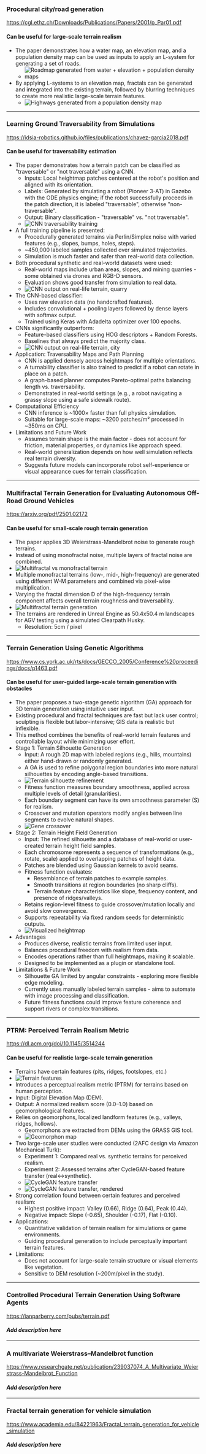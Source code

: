 ### Procedural city/road generation  
<https://cgl.ethz.ch/Downloads/Publications/Papers/2001/p_Par01.pdf>  
#### Can be useful for large-scale terrain realism
- The paper demonstrates how a water map, an elevation map, and a population density map can be used as inputs to apply an L-system for generating a set of roads.  
  - ![Roadmap generated from water + elevation + population density maps](images/p1i1.png)  
- By applying L-systems to an elevation map, fractals can be generated and integrated into the existing terrain, followed by blurring techniques to create more realistic large-scale terrain features.  
  - ![Highways generated from a population density map](images/p1i2.png)
---
### Learning Ground Traversability from Simulations  
<https://idsia-robotics.github.io/files/publications/chavez-garcia2018.pdf>  
#### Can be useful for traversability estimation
- The paper demonstrates how a terrain patch can be classified as "traversable" or "not traversable" using a CNN.
  - Inputs: Local heightmap patches centered at the robot's position and aligned with its orientation.
  - Labels: Generated by simulating a robot (Pioneer 3-AT) in Gazebo with the ODE physics engine; if the robot successfully proceeds in the patch direction, it is labeled "traversable", otherwise "non-traversable".
  - Output: Binary classification - "traversable" vs. "not traversable".
  - ![CNN traversability training](images/p2i1.png)
- A full training pipeline is presented:
  - Procedurally generated terrains via Perlin/Simplex noise with varied features (e.g., slopes, bumps, holes, steps).
  - ~450,000 labeled samples collected over simulated trajectories.
  - Simulation is much faster and safer than real-world data collection.
- Both procedural synthetic and real-world datasets were used:
  - Real-world maps include urban areas, slopes, and mining quarries - some obtained via drones and RGB-D sensors.
  - Evaluation shows good transfer from simulation to real data.
  - ![CNN output on real-life terrain, quarry](images/p2i2.png)
- The CNN-based classifier:
  - Uses raw elevation data (no handcrafted features).
  - Includes convolutional + pooling layers followed by dense layers with softmax output.
  - Trained using Keras with Adadelta optimizer over 100 epochs.
- CNNs significantly outperform:
  - Feature-based classifiers using HOG descriptors + Random Forests.
  - Baselines that always predict the majority class.
  - ![CNN output on real-life terrain, city](images/p2i3.png)
- Application: Traversability Maps and Path Planning
  - CNN is applied densely across heightmaps for multiple orientations.
  - A turnability classifier is also trained to predict if a robot can rotate in place on a patch.
  - A graph-based planner computes Pareto-optimal paths balancing length vs. traversability.
  - Demonstrated in real-world settings (e.g., a robot navigating a grassy slope using a safe sidewalk route).
- Computational Efficiency
  - CNN inference is ~1000× faster than full physics simulation.
  - Suitable for large-scale maps: ~3200 patches/m² processed in ~350ms on CPU.
- Limitations and Future Work
  - Assumes terrain shape is the main factor - does not account for friction, material properties, or dynamics like approach speed.
  - Real-world generalization depends on how well simulation reflects real terrain diversity.
  - Suggests future models can incorporate robot self-experience or visual appearance cues for terrain classification.
---
### Multifractal Terrain Generation for Evaluating Autonomous Off-Road Ground Vehicles  
<https://arxiv.org/pdf/2501.02172>  
#### Can be useful for small-scale rough terrain generation
- The paper applies 3D Weierstrass-Mandelbrot noise to generate rough terrains.
- Instead of using monofractal noise, multiple layers of fractal noise are combined.
- ![Multifractal vs monofractal terrain](images/p3i1.png)
- Multiple monofractal terrains (low-, mid-, high-frequency) are generated using different W-M parameters and combined via pixel-wise multiplication.
- Varying the fractal dimension D of the high-frequency terrain component affects overall terrain roughness and traversability.
- ![Multifractal terrain generation](images/p3i2.png)
- The terrains are rendered in Unreal Engine as 50.4x50.4 m landscapes for AGV testing using a simulated Clearpath Husky.
  - Resolution: 5cm / pixel
---
### Terrain Generation Using Genetic Algorithms  
<https://www.cs.york.ac.uk/rts/docs/GECCO_2005/Conference%20proceedings/docs/p1463.pdf>  
#### Can be useful for user-guided large-scale terrain generation with obstacles
- The paper proposes a two-stage genetic algorithm (GA) approach for 3D terrain generation using intuitive user input.
- Existing procedural and fractal techniques are fast but lack user control; sculpting is flexible but labor-intensive; GIS data is realistic but inflexible.
- This method combines the benefits of real-world terrain features and controllable layout while minimizing user effort.
- Stage 1: Terrain Silhouette Generation
  - Input: A rough 2D map with labeled regions (e.g., hills, mountains) either hand-drawn or randomly generated.
  - A GA is used to refine polygonal region boundaries into more natural silhouettes by encoding angle-based transitions.
  - ![Terrain silhouette refinement](images/p4i1.png)
  - Fitness function measures boundary smoothness, applied across multiple levels of detail (granularities).
  - Each boundary segment can have its own smoothness parameter (S) for realism.
  - Crossover and mutation operators modify angles between line segments to evolve natural shapes.
  - ![Gene crossover](images/p4i2.png)
- Stage 2: Terrain Height Field Generation
  - Input: The refined silhouette and a database of real-world or user-created terrain height field samples.
  - Each chromosome represents a sequence of transformations (e.g., rotate, scale) applied to overlapping patches of height data.
  - Patches are blended using Gaussian kernels to avoid seams.
  - Fitness function evaluates:
    - Resemblance of terrain patches to example samples.
    - Smooth transitions at region boundaries (no sharp cliffs).
    - Terrain feature characteristics like slope, frequency content, and presence of ridges/valleys.
  - Retains region-level fitness to guide crossover/mutation locally and avoid slow convergence.
  - Supports repeatability via fixed random seeds for deterministic outputs.
  - ![Visualized heightmap](images/p4i3.png)
- Advantages
  - Produces diverse, realistic terrains from limited user input.
  - Balances procedural freedom with realism from data.
  - Encodes operations rather than full heightmaps, making it scalable.
  - Designed to be implemented as a plugin or standalone tool.
- Limitations & Future Work
  - Silhouette GA limited by angular constraints - exploring more flexible edge modeling.
  - Currently uses manually labeled terrain samples - aims to automate with image processing and classification.
  - Future fitness functions could improve feature coherence and support rivers or complex transitions.
---
### PTRM: Perceived Terrain Realism Metric  
<https://dl.acm.org/doi/10.1145/3514244>  
#### Can be useful for realistic large-scale terrain generation
- Terrains have certain features (pits, ridges, footslopes, etc.)
- ![Terrain features](images/p5i1.png)
- Introduces a perceptual realism metric (PTRM) for terrains based on human perception.
- Input: Digital Elevation Map (DEM).
- Output: A normalized realism score (0.0–1.0) based on geomorphological features.
- Relies on geomorphons, localized landform features (e.g., valleys, ridges, hollows).
  - Geomorphons are extracted from DEMs using the GRASS GIS tool.
  - ![Geomorphon map](images/p5i2.png)
- Two large-scale user studies were conducted (2AFC design via Amazon Mechanical Turk):
  - Experiment 1: Compared real vs. synthetic terrains for perceived realism.
  - Experiment 2: Assessed terrains after CycleGAN-based feature transfer (real<->synthetic).
  - ![CycleGAN feature transfer](images/p5i3.png)
  - ![CycleGAN feature transfer, rendered](images/p5i4.png)
- Strong correlation found between certain features and perceived realism:
  - Highest positive impact: Valley (0.66), Ridge (0.64), Peak (0.44).
  - Negative impact: Slope (-0.65), Shoulder (-0.17), Flat (-0.10).
- Applications:
  - Quantitative validation of terrain realism for simulations or game environments.
  - Guiding procedural generation to include perceptually important terrain features.
- Limitations:
  - Does not account for large-scale terrain structure or visual elements like vegetation.
  - Sensitive to DEM resolution (~200m/pixel in the study).
---
### Controlled Procedural Terrain Generation Using Software Agents  
<https://ianparberry.com/pubs/terrain.pdf>  
#### _Add description here_

---
### A multivariate Weierstrass–Mandelbrot function  
<https://www.researchgate.net/publication/239037074_A_Multivariate_Weierstrass-Mandelbrot_Function>  
#### _Add description here_

---
### Fractal terrain generation for vehicle simulation  
<https://www.academia.edu/84221963/Fractal_terrain_generation_for_vehicle_simulation>  
#### _Add description here_

